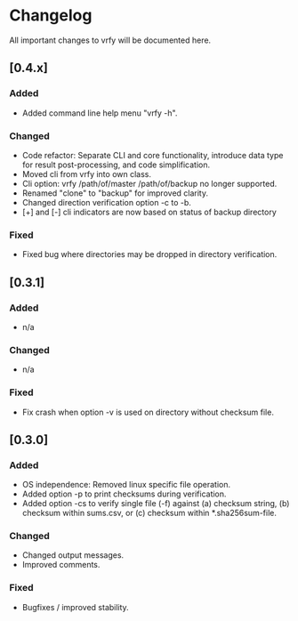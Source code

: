 # Changelog

All important changes to vrfy will be documented here.

## [0.4.x]

### Added
- Added command line help menu "vrfy -h".

### Changed
- Code refactor: Separate CLI and core functionality, introduce data type for result post-processing, and code simplification.
- Moved cli from vrfy into own class.
- Cli option: vrfy /path/of/master /path/of/backup no longer supported.
- Renamed "clone" to "backup" for improved clarity.
- Changed direction verification option -c to -b.
- [+] and [-] cli indicators are now based on status of backup directory

### Fixed
- Fixed bug where directories may be dropped in directory verification.

## [0.3.1]

### Added
- n/a

### Changed
- n/a

### Fixed
- Fix crash when option -v is used on directory without checksum file. 

## [0.3.0]

### Added
- OS independence: Removed linux specific file operation.
- Added option -p to print checksums during verification.
- Added option -cs to verify single file (-f) against (a) checksum string, (b) checksum within sums.csv, or (c) checksum within *.sha256sum-file.

### Changed
- Changed output messages.
- Improved comments.

### Fixed
- Bugfixes / improved stability.
